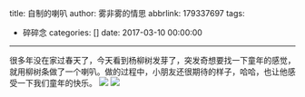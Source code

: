 title: 自制的喇叭
author: 雾非雾的情思
abbrlink: 179337697
tags:
  - 碎碎念
categories: []
date: 2017-03-10 00:00:00
---
很多年没在家过春天了，今天看到杨柳树发芽了，突发奇想要找一下童年的感觉，就用柳树条做了一个喇叭。做的过程中，小朋友还很期待的样子，哈哈，也让他感受一下我们童年的快乐。
![](http://file.mspring.org/images/blog/3b8f67f7a1a254b91b0df409aaf82f49!detail)
![](http://file.mspring.org/images/blog/8c60807c0dc99023ca6aa7f7197c160a!detail)
